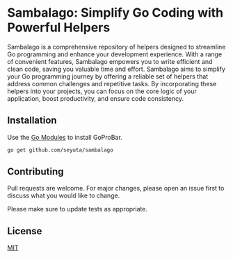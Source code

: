 # Sambalago: Simplify Go Coding with Powerful Helpers

Sambalago is a comprehensive repository of helpers designed to streamline Go programming and enhance your development experience. With a range of convenient features, Sambalago empowers you to write efficient and clean code, saving you valuable time and effort.
Sambalago aims to simplify your Go programming journey by offering a reliable set of helpers that address common challenges and repetitive tasks. By incorporating these helpers into your projects, you can focus on the core logic of your application, boost productivity, and ensure code consistency.

## Installation

Use the [Go Modules](https://go.dev/ref/mod) to install GoProBar.

```bash
go get github.com/seyuta/sambalago
```


## Contributing
Pull requests are welcome. For major changes, please open an issue first to discuss what you would like to change.

Please make sure to update tests as appropriate.

## License
[MIT](https://choosealicense.com/licenses/mit/)
